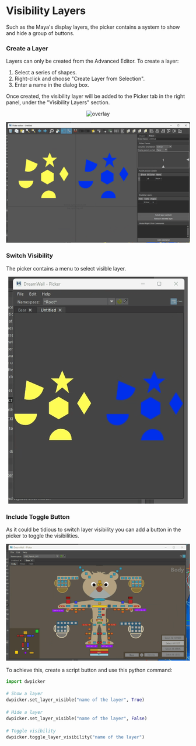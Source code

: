 
# Visibility Layers

Such as the Maya's display layers, the picker contains a system to show and hide a group of buttons.


### Create a Layer

Layers can only be created from the Advanced Editor. To create a layer:

1. Select a series of shapes.
2. Right-click and choose "Create Layer from Selection".
3. Enter a name in the dialog box.

Once created, the visibility layer will be added to the Picker tab in the right panel, under the "Visibility Layers" section.
<p style="text-align: center;">
  <img src="images/visibilitylayers.gif" alt="overlay">
</p>

<p style="text-align: center;">
  <img src="images/createlayer.gif" alt="overlay">
</p>




### Switch Visibility

The picker contains a menu to select visible layer.
<p style="text-align: center;">
  <img src="images/switchlayers.gif" alt="overlay">
</p>


### Include Toggle Button

As it could be tidious to switch layer visibility you can add a button in the picker to toggle the visibilities.

<p style="text-align: center;">
  <img src="images/togglelayers.gif" alt="overlay">
</p>


To achieve this, create a script button and use this python command:
```python
import dwpicker

# Show a layer
dwpicker.set_layer_visible("name of the layer", True)

# Hide a layer
dwpicker.set_layer_visible("name of the layer", False)

# Toggle visibility
dwpicker.toggle_layer_visibility("name of the layer")

```